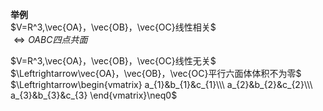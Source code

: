 **举例**  
 $V=R^3,\vec{OA}，\vec{OB}，\vec{OC}线性相关$   
 $\Leftrightarrow OABC四点共面$   
  
 $V=R^3,\vec{OA}，\vec{OB}，\vec{OC}线性无关$   
 $\Leftrightarrow\vec{OA}，\vec{OB}，\vec{OC}平行六面体体积不为零$   
 $\Leftrightarrow\begin{vmatrix}  
a_{1}&b_{1}&c_{1}\\\   
a_{2}&b_{2}&c_{2}\\\   
a_{3}&b_{3}&c_{3}  
\end{vmatrix}\neq0$   

